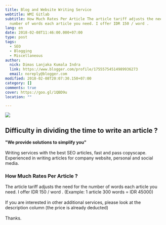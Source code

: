 ```yaml
---
title: Blog and Website Writing Service
webtitle: WMI Gitlab
subtitle: How Much Rates Per Article The article tariff adjusts the need for the
  number of words each article you need. I offer IDR 150 / word .
lang: en
date: 2018-02-08T11:46:00.000+07:00
type: post
tags:
  - SEO
  - Blogging
  - Miscellaneous
author:
  nick: Dimas Lanjaka Kumala Indra
  link: https://www.blogger.com/profile/17555754514989936273
  email: noreply@blogger.com
modified: 2018-02-08T20:07:30.150+07:00
category: []
comments: true
cover: https://goo.gl/1QBD9u
location: ""

---
```


<img src="https://goo.gl/1QBD9u"><h2>Difficulty in dividing the time to write an article ?</h2><b>"We provide solutions to simplify you"</b><br><br>Writing services with the best SEO articles, fast and pass copyscape.<br>Experienced in writing articles for company website, personal and social media.<br><div><h3>How Much Rates Per Article ?</h3>The article tariff adjusts the need for the number of words each article you need. I offer IDR 150 / word . (Example: 1 article 300 words = IDR 45000) <br><br>If you are interested in other additional services, please look at the description column (the price is already deducted) <br><br>Thanks. </div>